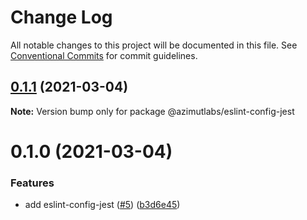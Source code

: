 # Change Log

All notable changes to this project will be documented in this file.
See [Conventional Commits](https://conventionalcommits.org) for commit guidelines.

## [0.1.1](https://github.com/azimutlabs/eslint/compare/@azimutlabs/eslint-config-jest@0.1.0...@azimutlabs/eslint-config-jest@0.1.1) (2021-03-04)

**Note:** Version bump only for package @azimutlabs/eslint-config-jest





# 0.1.0 (2021-03-04)


### Features

* add eslint-config-jest ([#5](https://github.com/azimutlabs/eslint/issues/5)) ([b3d6e45](https://github.com/azimutlabs/eslint/commit/b3d6e45fda7ac0b67be0894432d24429f54d3a51))
